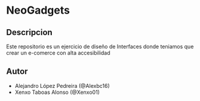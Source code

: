 # NeoGadgets
## Descripcion
Este repositorio es un ejercicio de diseño de Interfaces donde teniamos que crear un e-comerce con alta accesibilidad
## Autor
- Alejandro López Pedreira (@Alexbc16)
- Xenxo Taboas Alonso (@Xenxo01)
